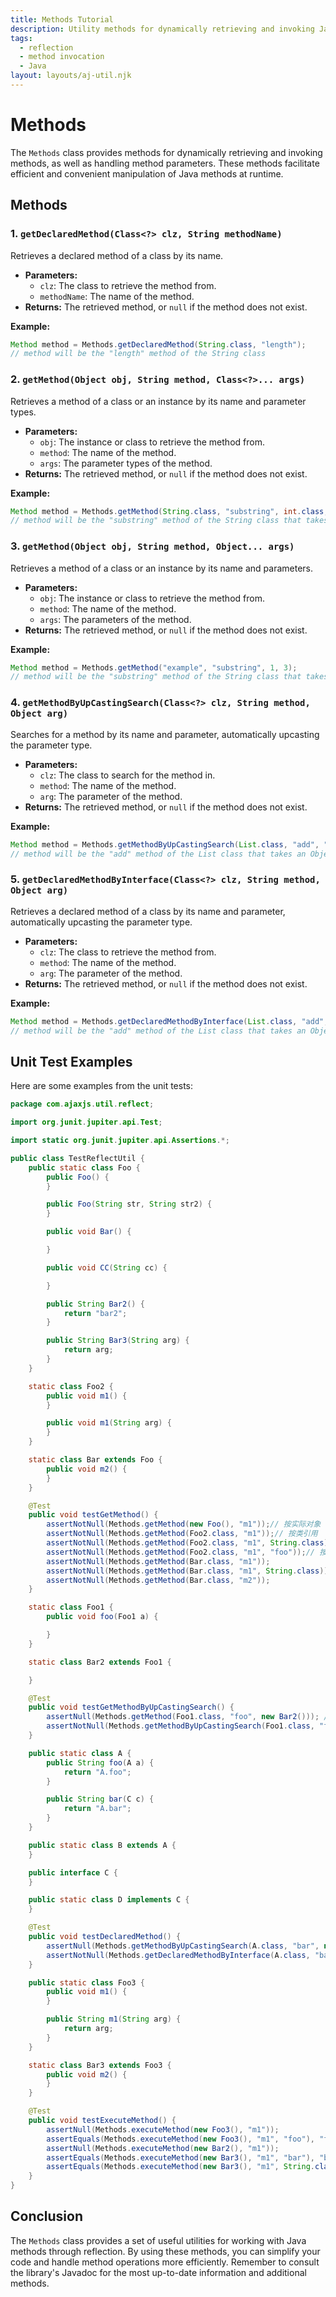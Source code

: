 ```yaml
---
title: Methods Tutorial
description: Utility methods for dynamically retrieving and invoking Java methods
tags:
  - reflection
  - method invocation
  - Java
layout: layouts/aj-util.njk
---
```


# Methods

The `Methods` class provides methods for dynamically retrieving and invoking methods, as well as handling method
parameters. These methods facilitate efficient and convenient manipulation of Java methods at runtime.

## Methods

### 1. `getDeclaredMethod(Class<?> clz, String methodName)`

Retrieves a declared method of a class by its name.

* **Parameters:**
    * `clz`: The class to retrieve the method from.
    * `methodName`: The name of the method.
* **Returns:** The retrieved method, or `null` if the method does not exist.

**Example:**

```java
Method method = Methods.getDeclaredMethod(String.class, "length");
// method will be the "length" method of the String class
```

### 2. `getMethod(Object obj, String method, Class<?>... args)`

Retrieves a method of a class or an instance by its name and parameter types.

* **Parameters:**
    * `obj`: The instance or class to retrieve the method from.
    * `method`: The name of the method.
    * `args`: The parameter types of the method.
* **Returns:** The retrieved method, or `null` if the method does not exist.

**Example:**

```java
Method method = Methods.getMethod(String.class, "substring", int.class, int.class);
// method will be the "substring" method of the String class that takes two int parameters
```

### 3. `getMethod(Object obj, String method, Object... args)`

Retrieves a method of a class or an instance by its name and parameters.

* **Parameters:**
    * `obj`: The instance or class to retrieve the method from.
    * `method`: The name of the method.
    * `args`: The parameters of the method.
* **Returns:** The retrieved method, or `null` if the method does not exist.

**Example:**

```java
Method method = Methods.getMethod("example", "substring", 1, 3);
// method will be the "substring" method of the String class that takes two int parameters
```

### 4. `getMethodByUpCastingSearch(Class<?> clz, String method, Object arg)`

Searches for a method by its name and parameter, automatically upcasting the parameter type.

* **Parameters:**
    * `clz`: The class to search for the method in.
    * `method`: The name of the method.
    * `arg`: The parameter of the method.
* **Returns:** The retrieved method, or `null` if the method does not exist.

**Example:**

```java
Method method = Methods.getMethodByUpCastingSearch(List.class, "add", "example");
// method will be the "add" method of the List class that takes an Object parameter
```

### 5. `getDeclaredMethodByInterface(Class<?> clz, String method, Object arg)`

Retrieves a declared method of a class by its name and parameter, automatically upcasting the parameter type.

* **Parameters:**
    * `clz`: The class to retrieve the method from.
    * `method`: The name of the method.
    * `arg`: The parameter of the method.
* **Returns:** The retrieved method, or `null` if the method does not exist.

**Example:**

```java
Method method = Methods.getDeclaredMethodByInterface(List.class, "add", "example");
// method will be the "add" method of the List class that takes an Object parameter
```

## Unit Test Examples

Here are some examples from the unit tests:

```java name=src/test/java/com/ajaxjs/util/reflect/TestReflectUtil.java
package com.ajaxjs.util.reflect;

import org.junit.jupiter.api.Test;

import static org.junit.jupiter.api.Assertions.*;

public class TestReflectUtil {
    public static class Foo {
        public Foo() {
        }

        public Foo(String str, String str2) {
        }

        public void Bar() {

        }

        public void CC(String cc) {

        }

        public String Bar2() {
            return "bar2";
        }

        public String Bar3(String arg) {
            return arg;
        }
    }

    static class Foo2 {
        public void m1() {
        }

        public void m1(String arg) {
        }
    }

    static class Bar extends Foo {
        public void m2() {
        }
    }

    @Test
    public void testGetMethod() {
        assertNotNull(Methods.getMethod(new Foo(), "m1"));// 按实际对象
        assertNotNull(Methods.getMethod(Foo2.class, "m1"));// 按类引用
        assertNotNull(Methods.getMethod(Foo2.class, "m1", String.class)); // 按参数类型
        assertNotNull(Methods.getMethod(Foo2.class, "m1", "foo"));// 按实际参数
        assertNotNull(Methods.getMethod(Bar.class, "m1"));
        assertNotNull(Methods.getMethod(Bar.class, "m1", String.class));
        assertNotNull(Methods.getMethod(Bar.class, "m2"));
    }

    static class Foo1 {
        public void foo(Foo1 a) {

        }
    }

    static class Bar2 extends Foo1 {

    }

    @Test
    public void testGetMethodByUpCastingSearch() {
        assertNull(Methods.getMethod(Foo1.class, "foo", new Bar2())); // 找不到
        assertNotNull(Methods.getMethodByUpCastingSearch(Foo1.class, "foo", new Bar2())); // 找到了
    }

    public static class A {
        public String foo(A a) {
            return "A.foo";
        }

        public String bar(C c) {
            return "A.bar";
        }
    }

    public static class B extends A {
    }

    public interface C {
    }

    public static class D implements C {
    }

    @Test
    public void testDeclaredMethod() {
        assertNull(Methods.getMethodByUpCastingSearch(A.class, "bar", new D())); // 找不到
        assertNotNull(Methods.getDeclaredMethodByInterface(A.class, "bar", new D()));// 找到了
    }

    public static class Foo3 {
        public void m1() {
        }

        public String m1(String arg) {
            return arg;
        }
    }

    static class Bar3 extends Foo3 {
        public void m2() {
        }
    }

    @Test
    public void testExecuteMethod() {
        assertNull(Methods.executeMethod(new Foo3(), "m1"));
        assertEquals(Methods.executeMethod(new Foo3(), "m1", "foo"), "foo");
        assertNull(Methods.executeMethod(new Bar2(), "m1"));
        assertEquals(Methods.executeMethod(new Bar3(), "m1", "bar"), "bar");
        assertEquals(Methods.executeMethod(new Bar3(), "m1", String.class, "foo"), "foo");
    }
}
```

## Conclusion

The `Methods` class provides a set of useful utilities for working with Java methods through reflection. By using these
methods, you can simplify your code and handle method operations more efficiently. Remember to
consult the library's Javadoc for the most up-to-date information and additional methods.